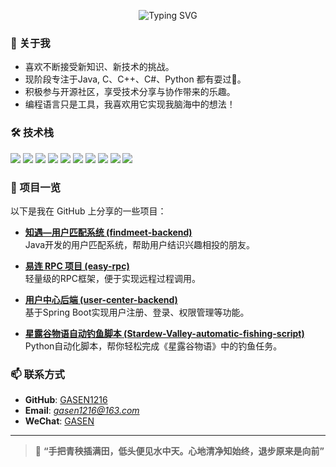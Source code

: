 <p align="center">
  <img src="https://readme-typing-svg.demolab.com?font=Noto+Sans+SC&size=24&pause=1000&color=00BFFF&center=true&vCenter=true&width=500&lines=你好，欢迎来到我的GitHub主页！;我是GASEN，一个热爱探索和学习的开发者。;喜欢用代码实现天马行空的想法！" alt="Typing SVG" />
</p>


### 🌱 关于我

- 喜欢不断接受新知识、新技术的挑战。
- 现阶段专注于Java, C、C++、C#、Python 都有耍过🐶。
- 积极参与开源社区，享受技术分享与协作带来的乐趣。
- 编程语言只是工具，我喜欢用它实现我脑海中的想法！

### 🛠️ 技术栈

<p>
  <img src="https://img.shields.io/badge/C-00599C?style=for-the-badge&logo=c&logoColor=white" />
  <img src="https://img.shields.io/badge/C++-00599C?style=for-the-badge&logo=c%2B%2B&logoColor=white" />
  <img src="https://img.shields.io/badge/Java-007396?style=for-the-badge&logo=java&logoColor=white" />
  <img src="https://img.shields.io/badge/Spring_Boot-6DB33F?style=for-the-badge&logo=spring-boot&logoColor=white" />
  <img src="https://img.shields.io/badge/MyBatis-000000?style=for-the-badge&logo=MyBatis&logoColor=white" />
  <img src="https://img.shields.io/badge/Docker-2496ED?style=for-the-badge&logo=docker&logoColor=white" />
  <img src="https://img.shields.io/badge/MySQL-4479A1?style=for-the-badge&logo=mysql&logoColor=white" />
  <img src="https://img.shields.io/badge/Redis-DC382D?style=for-the-badge&logo=redis&logoColor=white" />
  <img src="https://img.shields.io/badge/Git-F05032?style=for-the-badge&logo=git&logoColor=white" />
  <img src="https://img.shields.io/badge/Linux-FCC624?style=for-the-badge&logo=linux&logoColor=black" />
</p>

### 📂 项目一览

以下是我在 GitHub 上分享的一些项目：

- **[知遇—用户匹配系统 (findmeet-backend)](https://github.com/GASEN1216/findmeet-backend)**  
  Java开发的用户匹配系统，帮助用户结识兴趣相投的朋友。

- **[易连 RPC 项目 (easy-rpc)](https://github.com/GASEN1216/easy-rpc)**  
  轻量级的RPC框架，便于实现远程过程调用。

- **[用户中心后端 (user-center-backend)](https://github.com/GASEN1216/user-center-backend)**  
  基于Spring Boot实现用户注册、登录、权限管理等功能。

- **[星露谷物语自动钓鱼脚本 (Stardew-Valley-automatic-fishing-script)](https://github.com/GASEN1216/Stardew-Valley-automatic-fishing-script)**  
  Python自动化脚本，帮你轻松完成《星露谷物语》中的钓鱼任务。

### 📫 联系方式

- **GitHub**: [GASEN1216](https://github.com/GASEN1216)
- **Email**: *gasen1216@163.com*
- **WeChat**: [GASEN](https://github.com/user-attachments/assets/ccde93e8-4f14-421c-80eb-d0393fd2e11b)

---



> 🌟 **“手把青秧插满田，低头便见水中天。心地清净知始终，退步原来是向前”**
